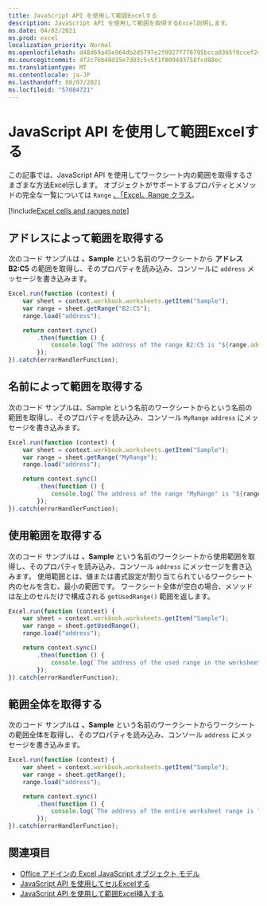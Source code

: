 ```yaml
---
title: JavaScript API を使用して範囲Excelする
description: JavaScript API を使用して範囲を取得するExcel説明します。
ms.date: 04/02/2021
ms.prod: excel
localization_priority: Normal
ms.openlocfilehash: d48d69a45e964db2d5797e2f0927f776795bcca0365f0ccef245fcd3682a3a72
ms.sourcegitcommit: 4f2c76b48d15e7d03c5c5f1f809493758fcd88ec
ms.translationtype: MT
ms.contentlocale: ja-JP
ms.lasthandoff: 08/07/2021
ms.locfileid: "57084721"
---
```

# <a name="get-a-range-using-the-excel-javascript-api"></a>JavaScript API を使用して範囲Excelする

この記事では、JavaScript API を使用してワークシート内の範囲を取得するさまざまな方法Excel示します。 オブジェクトがサポートするプロパティとメソッドの完全な一覧については `Range` [、「Excel。Range クラス](/javascript/api/excel/excel.range)。

[!include[Excel cells and ranges note](../includes/note-excel-cells-and-ranges.md)]

## <a name="get-range-by-address"></a>アドレスによって範囲を取得する

次のコード サンプルは **、Sample** という名前のワークシートから **アドレス B2:C5** の範囲を取得し、そのプロパティを読み込み、コンソールに `address` メッセージを書き込みます。

```js
Excel.run(function (context) {
    var sheet = context.workbook.worksheets.getItem("Sample");
    var range = sheet.getRange("B2:C5");
    range.load("address");

    return context.sync()
        .then(function () {
            console.log(`The address of the range B2:C5 is "${range.address}"`);
        });
}).catch(errorHandlerFunction);
```

## <a name="get-range-by-name"></a>名前によって範囲を取得する

次のコード サンプルは、Sample という名前のワークシートからという名前の範囲を取得し、そのプロパティを読み込み、コンソール `MyRange`  `address` にメッセージを書き込みます。

```js
Excel.run(function (context) {
    var sheet = context.workbook.worksheets.getItem("Sample");
    var range = sheet.getRange("MyRange");
    range.load("address");

    return context.sync()
        .then(function () {
            console.log(`The address of the range "MyRange" is "${range.address}"`);
        });
}).catch(errorHandlerFunction);
```

## <a name="get-used-range"></a>使用範囲を取得する

次のコード サンプルは **、Sample** という名前のワークシートから使用範囲を取得し、そのプロパティを読み込み、コンソール `address` にメッセージを書き込みます。 使用範囲とは、値または書式設定が割り当てられているワークシート内のセルを含む、最小の範囲です。 ワークシート全体が空白の場合、メソッドは左上のセルだけで構成される `getUsedRange()` 範囲を返します。

```js
Excel.run(function (context) {
    var sheet = context.workbook.worksheets.getItem("Sample");
    var range = sheet.getUsedRange();
    range.load("address");

    return context.sync()
        .then(function () {
            console.log(`The address of the used range in the worksheet is "${range.address}"`);
        });
}).catch(errorHandlerFunction);
```

## <a name="get-entire-range"></a>範囲全体を取得する

次のコード サンプルは **、Sample** という名前のワークシートからワークシートの範囲全体を取得し、そのプロパティを読み込み、コンソール `address` にメッセージを書き込みます。

```js
Excel.run(function (context) {
    var sheet = context.workbook.worksheets.getItem("Sample");
    var range = sheet.getRange();
    range.load("address");

    return context.sync()
        .then(function () {
            console.log(`The address of the entire worksheet range is "${range.address}"`);
        });
}).catch(errorHandlerFunction);
```

## <a name="see-also"></a>関連項目

- [Office アドインの Excel JavaScript オブジェクト モデル](excel-add-ins-core-concepts.md)
- [JavaScript API を使用してセルExcelする](excel-add-ins-cells.md)
- [JavaScript API を使用して範囲Excel挿入する](excel-add-ins-ranges-insert.md)
